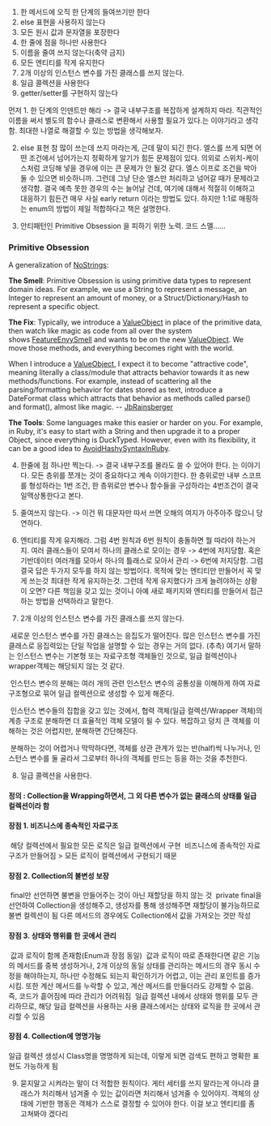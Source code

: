 1.  한 메서드에 오직 한 단계의 들여쓰기만 한다
2.  else 표현을 사용하지 않는다
3.  모든 원시 값과 문자열을 포장한다
4.  한 줄에 점을 하나만 사용한다
5.  이름을 줄여 쓰지 않는다(축약 금지)
6.  모든 엔티티를 작게 유지한다
7.  2개 이상의 인스턴스 변수를 가진 클래스를 쓰지 않는다. 
8.  일급 콜렉션을 사용한다
9.  getter/setter를 구현하지 않는다

먼저 1. 한 단계의 인덴트만 해라 -> 결국 내부구조를 복잡하게 설계하지 마라. 직관적인 이름을 써서 별도의 함수나 클래스로 변환해서 사용할 필요가 있다.는 이야기라고 생각함. 
최대한 나열로 해결할 수 있는 방법을 생각해보자. 

2. else 표현 참 많이 쓰는데 쓰지 마라는게, 근데 말이 되긴 한다. 엘스를 쓰게 되면 어떤 조건에서 넘어가는지 정확하게 알기가 힘든 문제점이 있다. 
의외로 스위치-케이스처럼 코딩해 넣을 경우에 이는 큰 문제가 안 될것 같다. 엘스 이프로 조건을 박아둘 수 있으면 비슷하니까. 그런데 그냥 단순 엘스만 처리하고 넘어갈 때가 문제라고 생각함. 결국 예측 못한 경우의 수는 늘어날 건데, 여기에 대해서 적절히 이해하고 대응하기 힘든건 매우 사실
early return 이라는 방법도 있다. 
하지만 1:1로 매핑하는 enum의 방법이 제일 적합하다고 책은 설명한다. 

3. 안티패턴인 Primitive Obsession 을 피하기 위한 노력. 코드 스멜......
### Primitive Obsession

A generalization of [NoStrings](http://wiki.c2.com/?NoStrings):

**The Smell**: Primitive Obsession is using primitive data types to represent domain ideas. For example, we use a String to represent a message, an Integer to represent an amount of money, or a Struct/Dictionary/Hash to represent a specific object.

**The Fix**: Typically, we introduce a [ValueObject](http://wiki.c2.com/?ValueObject) in place of the primitive data, then watch like magic as code from all over the system shows [FeatureEnvySmell](http://wiki.c2.com/?FeatureEnvySmell) and wants to be on the new [ValueObject](http://wiki.c2.com/?ValueObject). We move those methods, and everything becomes right with the world.

When I introduce a [ValueObject](http://wiki.c2.com/?ValueObject), I expect it to become "attractive code", meaning literally a class/module that attracts behavior towards it as new methods/functions. For example, instead of scattering all the parsing/formatting behavior for dates stored as text, introduce a DateFormat class which attracts that behavior as methods called parse() and format(), almost like magic. -- [JbRainsberger](http://wiki.c2.com/?JbRainsberger)

**The Tools**: Some languages make this easier or harder on you. For example, in Ruby, it's easy to start with a String and then upgrade it to a proper Object, since everything is DuckTyped. However, even with its flexibility, it can be a good idea to [AvoidHashySyntaxInRuby](http://wiki.c2.com/?AvoidHashySyntaxInRuby).

4. 한줄에 점 하나만 찍는다.  -> 결국 내부구조를 몰라도 쓸 수 있어야 한다. 는 이야기다. 모든 층위를 쪼개는 것이 중요하다고 계속 이야기한다. 한 층위로만 내부 스코프를 형성하라는 1번 조건, 한 층위로만 변수나 함수들을 구성하라는 4번조건이 결국 일맥상통한다고 본다. 

5. 줄여쓰지 않는다. -> 이건 뭐 대문자만 따서 쓰면 오해의 여지가 아주아주 많으니 당연하다.

6. 엔티티를 작게 유지해라. 그럼 4번 원칙과 6번 원칙이 충돌하면 뭘 따라야 하는거지. 여러 클래스들이 모여서 하나의 클래스로 모이는 경우 -> 4번에 저지당함.
	혹은 기반데이터 여러개를 모아서 하나의 틀래스로 모아서 관리 -> 6번에 저지당함.
	그럼 결국 답은 두가지 모두를 하지 않는 방법이다. 목적에 맞는 엔티티만 만들어서 꼭 맞게 쓰는것 최대한 작게 유지하는것. 그런데 작게 유지했다가 크게 늘려야하는 상황이 오면?
	다른 책임을 갖고 있는 것이니 아예 새로 패키지와 엔티티를 만들어서 접근하는 방법을 선택하라고 말한다. 

7. 2개 이상의 인스턴스 변수를 가진 클래스를 쓰지 않는다.

 새로운 인스턴스 변수를 가진 클래스는 응집도가 떨어진다. 많은 인스턴스 변수를 가진 클래스로 응집력있는 단일 작업을 설명할 수 있는 경우는 거의 없다. (추측) 여기서 말하는 인스턴스 변수는 기본형 또는 자료구조형 객체들인 것으로, 일급 컬렉션이나 wrapper객체는 해당되지 않는 것 같다.

 인스턴스 변수의 분해는 여러 개의 관련 인스턴스 변수의 공통성을 이해하게 하여 자료구조형으로 묶어 일급 컬렉션으로 생성할 수 있게 해준다.

 인스턴스 변수들의 집합을 갖고 있는 것에서, 협력 객체(일급 컬렉션/Wrapper 객체)의 계층 구조로 분해하면 더 효율적인 객체 모델이 될 수 있다. 복잡하고 덩치 큰 객체를 이해하는 것은 어렵지만, 분해하면 간단해진다.

 분해하는 것이 어렵거나 막막하다면, 객체를 상관 관계가 있는 반(half)씩 나누거나, 인스턴스 변수를 둘 골라서 그로부터 하나의 객체를 만드는 등을 하는 것을 추천한다.

8.  일급 콜렉션을 사용한다.
#### 정의 : Collection을 Wrapping하면서, 그 외 다른 변수가 없는 클래스의 상태를 일급 컬렉션이라 함

#### 장점 1. 비즈니스에 종속적인 자료구조

 해당 컬렉션에서 필요한 모든 로직은 일급 컬렉션에서 구현
 비즈니스에 종속적인 자료 구조가 만들어짐 > 모든 로직이 컬렉션에서 구현되기 때문
#### 장점 2. Collection의 불변성 보장
 final만 선언하면 불변을 만들어주는 것이 아닌 재할당을 하지 않는 것
 private final을 선언하여 Collection을 생성해주고, 생성자를 통해 생성해주면 재할당이 불가능하므로 불변 컬렉션이 됨 다른 메서드의 경우에도 Collection에서 값을 가져오는 것만 작성

#### 장점 3. 상태와 행위를 한 곳에서 관리

 값과 로직이 함께 존재함(Enum과 장점 동일)
 값과 로직이 따로 존재한다면 같은 기능의 메서드를 중복 생성하거나, 2개 이상의 동일 상태를 관리하는 메서드의 경우 동시 수정을 해야하는지, 하나만 수정해도 되는지 확인하기가 어렵고, 이는 관리 포인트를 증가시킴. 또한 계산 메서드를 누락할 수 있고, 계산 메서드를 만들더라도 강제할 수 없음. 즉, 코드가 흩어짐에 따라 관리가 어려워짐
 일급 컬렉션 내에서 상태와 행위를 모두 관리하므로, 해당 일급 컬렉션을 사용하는 사용 클래스에서는 상태와 로직을 한 곳에서 관리할 수 있음
#### 장점 4. Collection에 명명가능
 일급 컬렉션 생성시 Class명을 명명하게 되는데, 이렇게 되면 검색도 편하고 명확한 표현도 가능하게 됨


9. 묻지말고 시켜라는 말이 더 적합한 원칙이다. 게터 세터를 쓰지 말라는게 아니라 클래스가 처리해서 넘겨줄 수 있는 값이라면 처리해서 넘겨줄 수 있어야지. 객체의 상태에 기반한 행동은 객체가 스스로 결정할 수 있어야 한다. 이걸 보고 엔티티를 좀 고쳐봐야 겠다리